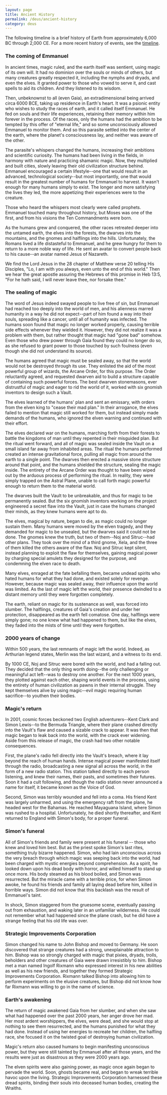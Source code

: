 ```yaml
---
layout: page
title: Ancient History
permalink: /deus/ancient-history
category: deus
---
```

The following timeline is a brief history of Earth from approximately 6,000 BC through 2,000 CE. For a more recent history of events, see the [timeline](timeline).


### The coming of Emmanuel

In ancient times, magic ruled, and the earth itself was sentient, using magic of its own will.  It had no dominion over the souls or minds of others, but many creatures greatly respected it, including the nymphs and dryads, and even the elves.  It granted power to those who vowed to serve it, and cast spells to aid its children.  And they listened to its wisdom.

Then, unbeknownst to all (even Gaia), an extradimensional being arrived circa 6000 BCE, taking up residence in Earth's heart.  It was a psionic entity who wishes to study the races of earth, and it called itself Emmanuel.  He fed on souls and their life experiences, retaining their memory within him forever in the process.  Of the races, only the humans had the ambition to be tempted by this offer of "eternal life," and so some unconsciously allowed Emmanuel to monitor them.  And so this parasite settled into the center of the earth, where the planet's consciousness lay, and neither was aware of the other.

The parasite's whispers changed the humans, increasing their ambitions and scientific curiosity.  The humans had been living in the fields, in harmony with nature and practicing shamanic magic.  Now, they multiplied and built cities, slowly leaving their old civilization structure behind.  Emmanuel encouraged a certain lifestyle--one that would result in an advanced, technological society--but most importantly, one that would result in the greatest number of humans for Emmanuel to harvest.  It wasn't enough for many humans simply to exist.  The longer and more satisfying the lives they led, the more appetizing their experiences were to the creature.

Those who heard the whispers most clearly were called prophets.  Emmanuel touched many throughout history, but Moses was one of the first, and from his visions the Ten Commandments were born.

As the humans grew and conquered, the other races retreated deeper into the untamed earth, the elves into the forests, the dwarves into the mountains, and the gnomes and halflings into the hills.  Unfortunately, the Romans lived a life distasteful to Emmanuel, and he grew hungry for them to return to a more noble way of life.  He sent an avatar to convert people back to his cause--an avatar named Jesus of Nazareth.

We find the Lord Jesus in the 28 chapter of Matthew verse 20 telling His Disciples, "Lo, I am with you always, even unto the end of this world."  Then we hear the great apostle assuring the Hebrews of this promise in Heb 13:5, "For he hath said, I will never leave thee, nor forsake thee."


### The sealing of magic

The word of Jesus indeed swayed people to live free of sin, but Emmanuel had reached too deeply into the world of men, and his alienness marred humanity in a way he did not expect--part of him found a way into their souls, spreading like a cancer, until all of humanity was infected.  The humans soon found that magic no longer worked properly, causing terrible side effects whenever they wielded it.  However, they did not realize it was a problem with them, but rather thought that magic had "gone bad" somehow.  Even those who drew power through Gaia found they could no longer do so, as she refused to grant power to those touched by such foulness (even though she did not understand its source).

The humans agreed that magic must be sealed away, so that the world would not be destroyed through its use.  They enlisted the aid of the most powerful group of wizards, the Arcane Order, for this purpose.  The Order reluctantly agreed, and requested dwarven aid to build a structure capable of containing such powerful forces.  The best dwarven stonemasons, ever distrustful of magic and eager to rid the world of it, worked with six gnomish inventors to design such a Vault.

The elves learned of the humans' plan and sent an emissary, with orders from the elven king to "cease their mad plan."  In their arrogance, the elves failed to mention that magic still worked for them, but instead simply made demands of the humans, who ignored the elven warning and continued with their effort.

The elves declared war on the humans, marching forth from their forests to battle the kingdoms of man until they repented in their misguided plan.  But the ritual went forward, and all of magic was sealed inside the Vault on a small island far away from inhabited areas.  The ritual the humans performed created an intense gravitational force, pulling all magic from around the earth to a single point.  The dwarves then erected a massive stone structure around that point, and the humans shielded the structure, sealing the magic inside.  The entirety of the Arcane Order was thought to have been wiped out by the arduous process of performing the ritual.  In reality, they were simply trapped on the Astral Plane, unable to call forth magic powerful enough to return them to the material world.

The dwarves built the Vault to be unbreakable, and thus for magic to be permanently sealed.  But the six gnomish inventors working on the project engineered a secret flaw into the Vault, just in case the humans changed their minds, as they knew humans were apt to do.

The elves, magical by nature, began to die, as magic could no longer sustain them.  Many humans were moved by the elven tragedy, and they demanded for magic to be unsealed, but the dwarves said it could not be done.  The gnomes knew the truth, but two of them--Noj and Sitruc--had other plans.  They took over the mind of a third gnome, Xela, and the three of them killed the others aware of the flaw.  Noj and Sitruc kept silent, instead planning to exploit the flaw for themselves, gaining magical power by charging special amulets they designed for the purpose, and condemning the elven race to death.

Many elves, enraged at the fate befalling them, became undead spirits who hated humans for what they had done, and existed solely for revenge.  However, because magic was sealed away, their influence upon the world was limited.  As the last of magic left the world, their presence dwindled to a distant memory until they were forgotten completely.

The earth, reliant on magic for its sustenance as well, was forced into slumber.  The halflings, creatures of Gaia's creation and under her protection, disappeared as the earth fell comatose.  One day, halflings were simply gone; no one knew what had happened to them, but like the elves, they faded into the mists of time until they were forgotten.


### 2000 years of change

Within 500 years, the last remnants of magic left the world.  Indeed, as Arthurian legend states, Merlin was the last wizard, and a witness to its end.

By 1000 CE, Noj and Sitruc were bored with the world, and had a falling out.  They decided that the only thing worth doing--the only challenging or meaningful act left--was to destroy one another.  For the next 1000 years, they plotted against each other, shaping world events in the process, using the entirety of human civilization as pawns in their internal struggle.
They kept themselves alive by using magic--evil magic requiring human sacrifice--to youthen their bodies.


### Magic's return

In 2001, cosmic forces beckoned two English adventurers--Kent Clark and Simon Lewis--to the Bermuda Triangle, where their plane crashed directly into the Vault's flaw and caused a sizable crack to appear.  It was then that magic began to leak back into the world, with the crack ever widening.  Aside from this release of magic, the crash had two other notable consequences.

First, the plane's radio fell directly into the Vault's breach, where it lay beyond the reach of human hands.  Intense magical power manifested itself through the radio, broadcasting a new signal all across the world, in the form of a new radio station.  This station talked directly to each person listening, and knew their names, their pasts, and sometimes their futures.  Soon it had a cult following, and though the radio station never announced a name for itself, it became known as the Voice of God.

Second, Simon was terribly wounded and fell into a coma.  His friend Kent was largely unharmed, and using the emergency raft from the plane, he headed west for the Bahamas. He reached Mayaguana Island, where Simon was rushed to a hospital.  Unfortunately, he died shortly thereafter, and Kent returned to England with Simon's body, for a proper funeral.


### Simon's funeral

All of Simon's friends and family were present at his funeral -- those who knew and loved him best.  But as the priest spoke Simon's last rites, something truly bizarre happened.  Simon, who had lain unconscious across the very breach through which magic was seeping back into the world, had been charged with mystic energies beyond comprehension.  As a spirit, he looked down upon his dead body with horror, and willed himself to stand up once more.  His body steamed as his blood boiled, and Simon was resurrected.  But the miracle came with a terrible price, for when Simon awoke, he found his friends and family all laying dead before him, killed in horrible ways.  Simon did not know that this backlash was the result of Emmanuel's taint.

In shock, Simon staggered from the gruesome scene, eventually passing out from exhaustion, and waking later in an unfamiliar wilderness.  He could not remember what had happened since the plane crash, but he did have a strange feeling that his old life was over.


### Strategic Improvements Corporation

Simon changed his name to John Bishop and moved to Germany. He soon discovered that strange creatures had a strong, unexplainable attraction to him. Bishop was so strongly charged with magic that pixies, dryads, trolls, beholders and other creatures of Gaia were drawn irresistibly to him. Bishop met a man named Ingolf Rixmann who expressed interest in his new abilities as well as his new friends, and together they formed Strategic Improvements Corporation. Rixmann talked Bishop into allowing him to perform experiments on the elusive creatures, but Bishop did not know how far Rixmann was willing to go in the name of science.


### Earth's awakening

The return of magic awakened Gaia from her slumber, and when she saw what had happened over the past 2000 years, her anger drove her mad.  Her most ardent worshippers, the elves, were dead, and she would stop at nothing to see them resurrected, and the humans punished for what they had done.  Instead of using her energies to recreate her children, the halfling race, she focused it on the twisted goal of destroying human civilization.

Magic's return also caused humans to begin manifesting unconscious power, but they were still tainted by Emmanuel after all those years, and the results were just as disastrous as they were 2000 years ago.

The elven spirits were also gaining power, as magic once again began to pervade the world.  Soon, ghosts became real, and began to wreak terrible havoc upon the living.  Strategic Improvements Corporation harnessed these dread spirits, binding their souls into deceased human bodies, creating the Wraiths.

